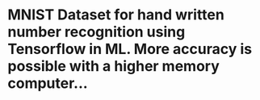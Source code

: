# MNIST Dataset for hand written number recognition using Tensorflow in ML. More accuracy is possible with a higher memory computer... 
